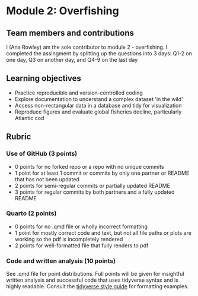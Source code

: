 # Module 2: Overfishing

## Team members and contributions
I (Ana Rowley) am the sole contributor to module 2 - overfishing.
I completed the assingment by splitting up the questions into 3 days:
Q1-2 on one day, Q3 on another day, and Q4-9 on the last day 

## Learning objectives

 - Practice reproducible and version-controlled coding
 - Explore documentation to understand a complex dataset 'in the wild'
 - Access non-rectangular data in a database and tidy for visualization
 - Reproduce figures and evaluate global fisheries decline, particularly Atlantic cod
 
## Rubric

### Use of GitHub (3 points)
 - 0 points for no forked repo or a repo with no unique commits
 - 1 point for at least 1 commit or commits by only one partner or README that has not been updated
 - 2 points for semi-regular commits or partially updated README
 - 3 points for regular commits by both partners and a fully updated README
 
### Quarto (2 points)
 - 0 points for no .qmd file or wholly incorrect formatting
 - 1 point for mostly correct code and text, but not all file paths or plots are working so the pdf is incompletely rendered
 - 2 points for well-formatted file that fully renders to pdf

### Code and written analysis (10 points)
See .qmd file for point distributions. 
Full points will be given for insightful written analysis and successful code that uses tidyverse syntax and is highly readable. 
Consult the [tidyverse style guide](https://style.tidyverse.org/) for formatting examples. 
